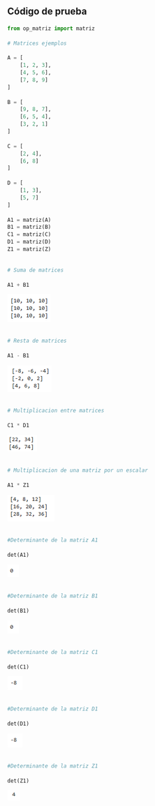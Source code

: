 ##  Código de prueba

```python
from op_matriz import matriz

# Matrices ejemplos

A = [
    [1, 2, 3],
    [4, 5, 6],
    [7, 8, 9]
]

B = [
    [9, 8, 7],
    [6, 5, 4],
    [3, 2, 1]
]

C = [
    [2, 4],
    [6, 8]
]

D = [
    [1, 3],
    [5, 7]
]

A1 = matriz(A)
B1 = matriz(B)
C1 = matriz(C)
D1 = matriz(D)
Z1 = matriz(Z)

```

```python

# Suma de matrices

A1 + B1

```

![Salida 1](/images/suma_matriz.png)

```python

# Resta de matrices

A1 - B1

```

![Salida 2](/images/resta_matriz.png)

```python

# Multiplicacion entre matrices

C1 * D1

```

![Salida 3](/images/multi_matriz.png)

```python

# Multiplicacion de una matriz por un escalar

A1 * Z1

```

![Salida 4](/images/multi_escalar_matriz.png)

```python

#Determinante de la matriz A1

det(A1)

```
![Salida 5](/images/deter1.png)

```python

#Determinante de la matriz B1

det(B1)

```
![Salida 6](/images/deter1.png)

```python

#Determinante de la matriz C1

det(C1)

```
![Salida 7](/images/deter2.png)

```python

#Determinante de la matriz D1

det(D1)

```
![Salida 8](/images/deter2.png)

```python

#Determinante de la matriz Z1

det(Z1)

```
![Salida 9](/images/deter3.png)

